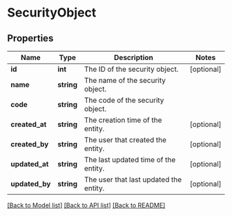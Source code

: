 # SecurityObject

## Properties
Name | Type | Description | Notes
------------ | ------------- | ------------- | -------------
**id** | **int** | The ID of the security object. | [optional] 
**name** | **string** | The name of the security object. | 
**code** | **string** | The code of the security object. | 
**created_at** | **string** | The creation time of the entity. | [optional] 
**created_by** | **string** | The user that created the entity. | [optional] 
**updated_at** | **string** | The last updated time of the entity. | [optional] 
**updated_by** | **string** | The user that last updated the entity. | [optional] 

[[Back to Model list]](../README.md#documentation-for-models) [[Back to API list]](../README.md#documentation-for-api-endpoints) [[Back to README]](../README.md)


